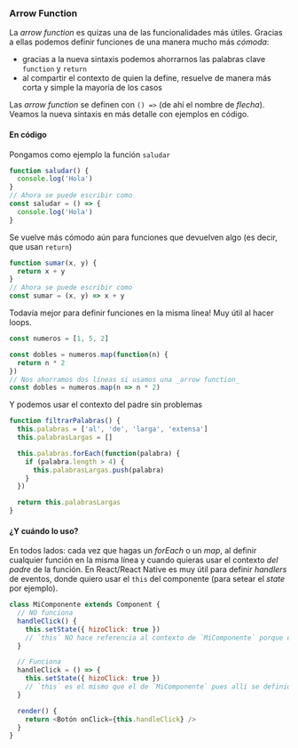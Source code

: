 ### Arrow Function

La _arrow function_ es quizas una de las funcionalidades más útiles. Gracias a ellas podemos definir funciones de una manera mucho más _cómoda_:

- gracias a la nueva sintaxis podemos ahorrarnos las palabras clave `function` y `return`
- al compartir el contexto de quien la define, resuelve de manera más corta y simple la mayoría de los casos

Las _arrow function_ se definen con `() =>` (de ahí el nombre de _flecha_). Veamos la nueva sintaxis en más detalle con ejemplos en código.

#### En código

Pongamos como ejemplo la función `saludar`

```javascript
function saludar() {
  console.log('Hola')
}
// Ahora se puede escribir como
const saludar = () => {
  console.log('Hola')
}
```

Se vuelve más cómodo aún para funciones que devuelven algo (es decir, que usan `return`)

```javascript
function sumar(x, y) {
  return x + y
}
// Ahora se puede escribir como
const sumar = (x, y) => x + y
```

Todavía mejor para definir funciones en la misma línea! Muy útil al hacer loops.

```javascript
const numeros = [1, 5, 2]

const dobles = numeros.map(function(n) {
  return n * 2
})
// Nos ahorramos dos líneas si usamos una _arrow function_
const dobles = numeros.map(n => n * 2)
```

Y podemos usar el contexto del padre sin problemas

```javascript
function filtrarPalabras() {
  this.palabras = ['al', 'de', 'larga', 'extensa']
  this.palabrasLargas = []

  this.palabras.forEach(function(palabra) {
    if (palabra.length > 4) {
      this.palabrasLargas.push(palabra)
    }
  })

  return this.palabrasLargas
}
```

#### ¿Y cuándo lo uso?

En todos lados: cada vez que hagas un _forEach_ o un _map_, al definir cualquier función en la misma línea y cuando quieras usar el contexto _del padre_ de la función.
En React/React Native es muy útil para definir _handlers_ de eventos, donde quiero usar el `this` del componente (para setear el _state_ por ejemplo).

```javascript
class MiComponente extends Component {
  // NO funciona
  handleClick() {
    this.setState({ hizoClick: true })
    // `this` NO hace referencia al contexto de `MiComponente` porque es una función tradicional
  }

  // Funciona
  handleClick = () => {
    this.setState({ hizoClick: true })
    // `this` es el mismo que el de `MiComponente` pues allí se definió esta _arrow function_
  }

  render() {
    return <Botón onClick={this.handleClick} />
  }
}
```
